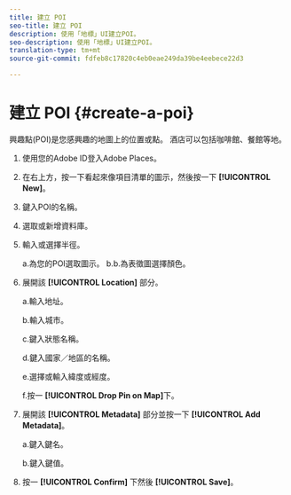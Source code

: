 ```yaml
---
title: 建立 POI
seo-title: 建立 POI
description: 使用「地標」UI建立POI。
seo-description: 使用「地標」UI建立POI。
translation-type: tm+mt
source-git-commit: fdfeb8c17820c4eb0eae249da39be4eebece22d3

---
```



# 建立 POI {#create-a-poi}

興趣點(POI)是您感興趣的地圖上的位置或點。 酒店可以包括咖啡館、餐館等地。

1. 使用您的Adobe ID登入Adobe Places。
2. 在右上方，按一下看起來像項目清單的圖示，然後按一下 **[!UICONTROL New]**。
3. 鍵入POI的名稱。
4. 選取或新增資料庫。
5. 輸入或選擇半徑。

   a.為您的POI選取圖示。
b.b.為表徵圖選擇顏色。

6. 展開該 **[!UICONTROL Location]** 部分。

   a.輸入地址。

   b.輸入城市。

   c.鍵入狀態名稱。

   d.鍵入國家／地區的名稱。

   e.選擇或輸入緯度或經度。

   f.按一 **[!UICONTROL Drop Pin on Map]**&#x200B;下。

7. 展開該 **[!UICONTROL Metadata]** 部分並按一下 **[!UICONTROL Add Metadata]**。

   a.鍵入鍵名。

   b.鍵入鍵值。

8. 按一 **[!UICONTROL Confirm]** 下然後 **[!UICONTROL  Save]**。